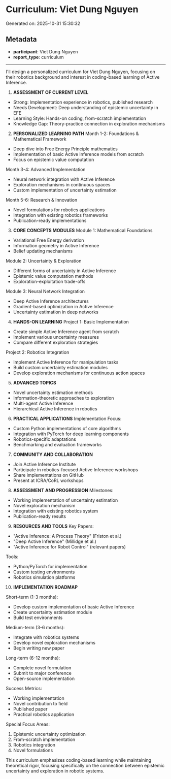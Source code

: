 # Curriculum: Viet Dung Nguyen

Generated on: 2025-10-31 15:30:32

## Metadata

- **participant**: Viet Dung Nguyen
- **report_type**: curriculum

---

I'll design a personalized curriculum for Viet Dung Nguyen, focusing on their robotics background and interest in coding-based learning of Active Inference.

1. **ASSESSMENT OF CURRENT LEVEL**
- Strong: Implementation experience in robotics, published research
- Needs Development: Deep understanding of epistemic uncertainty in EFE
- Learning Style: Hands-on coding, from-scratch implementation
- Knowledge Gap: Theory-practice connection in exploration mechanisms

2. **PERSONALIZED LEARNING PATH**
Month 1-2: Foundations & Mathematical Framework
- Deep dive into Free Energy Principle mathematics
- Implementation of basic Active Inference models from scratch
- Focus on epistemic value computation

Month 3-4: Advanced Implementation
- Neural network integration with Active Inference
- Exploration mechanisms in continuous spaces
- Custom implementation of uncertainty estimation

Month 5-6: Research & Innovation
- Novel formulations for robotics applications
- Integration with existing robotics frameworks
- Publication-ready implementations

3. **CORE CONCEPTS MODULES**
Module 1: Mathematical Foundations
- Variational Free Energy derivation
- Information geometry in Active Inference
- Belief updating mechanisms

Module 2: Uncertainty & Exploration
- Different forms of uncertainty in Active Inference
- Epistemic value computation methods
- Exploration-exploitation trade-offs

Module 3: Neural Network Integration
- Deep Active Inference architectures
- Gradient-based optimization in Active Inference
- Uncertainty estimation in deep networks

4. **HANDS-ON LEARNING**
Project 1: Basic Implementation
- Create simple Active Inference agent from scratch
- Implement various uncertainty measures
- Compare different exploration strategies

Project 2: Robotics Integration
- Implement Active Inference for manipulation tasks
- Build custom uncertainty estimation modules
- Develop exploration mechanisms for continuous action spaces

5. **ADVANCED TOPICS**
- Novel uncertainty estimation methods
- Information-theoretic approaches to exploration
- Multi-agent Active Inference
- Hierarchical Active Inference in robotics

6. **PRACTICAL APPLICATIONS**
Implementation Focus:
- Custom Python implementations of core algorithms
- Integration with PyTorch for deep learning components
- Robotics-specific adaptations
- Benchmarking and evaluation frameworks

7. **COMMUNITY AND COLLABORATION**
- Join Active Inference Institute
- Participate in robotics-focused Active Inference workshops
- Share implementations on GitHub
- Present at ICRA/CoRL workshops

8. **ASSESSMENT AND PROGRESSION**
Milestones:
- Working implementation of uncertainty estimation
- Novel exploration mechanism
- Integration with existing robotics system
- Publication-ready results

9. **RESOURCES AND TOOLS**
Key Papers:
- "Active Inference: A Process Theory" (Friston et al.)
- "Deep Active Inference" (Millidge et al.)
- "Active Inference for Robot Control" (relevant papers)

Tools:
- Python/PyTorch for implementation
- Custom testing environments
- Robotics simulation platforms

10. **IMPLEMENTATION ROADMAP**

Short-term (1-3 months):
- Develop custom implementation of basic Active Inference
- Create uncertainty estimation module
- Build test environments

Medium-term (3-6 months):
- Integrate with robotics systems
- Develop novel exploration mechanisms
- Begin writing new paper

Long-term (6-12 months):
- Complete novel formulation
- Submit to major conference
- Open-source implementation

Success Metrics:
- Working implementation
- Novel contribution to field
- Published paper
- Practical robotics application

Special Focus Areas:
1. Epistemic uncertainty optimization
2. From-scratch implementation
3. Robotics integration
4. Novel formulations

This curriculum emphasizes coding-based learning while maintaining theoretical rigor, focusing specifically on the connection between epistemic uncertainty and exploration in robotic systems.